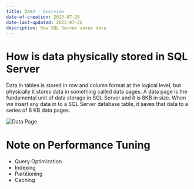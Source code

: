 ```yaml
---
title: DA#3 - Overview
date-of-creation: 2023-07-26
date-last-updated: 2023-07-26
description: How SQL Server saves data
---
```


# How is data physically stored in SQL Server

Data in tables is stored in row and column format at the logical level, but physically it stores data in something called data pages. A data page is the fundamental unit of data storage in SQL Server and it is 8KB in size. When we insert any data in to a SQL Server database table, it saves that data to a series of 8 KB data pages.

![Data Page](https://www.pragimtech.com/blog/contribute/article_images/1220210328005839/how-is-data-stored-physically-in-sql-server.png)

# Note on Performance Tuning

- Query Optimization
- Indexing
- Partitioning
- Caching

